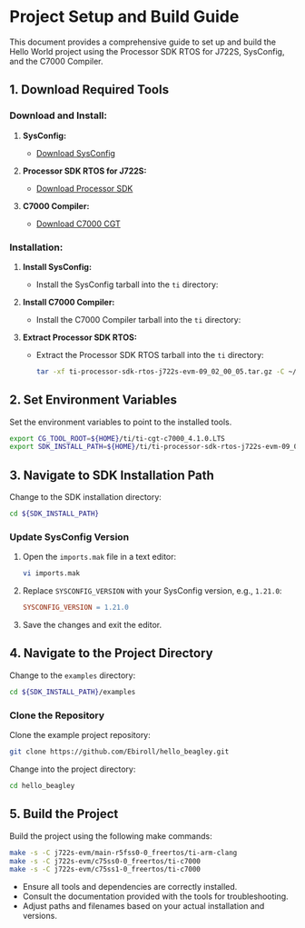 # Project Setup and Build Guide

This document provides a comprehensive guide to set up and build the Hello World project using the Processor SDK RTOS for J722S, SysConfig, and the C7000 Compiler.


## 1. Download Required Tools

### Download and Install:

1. **SysConfig:**
   - [Download SysConfig](https://www.ti.com/tool/download/SYSCONFIG)

2. **Processor SDK RTOS for J722S:**
   - [Download Processor SDK](https://www.ti.com/tool/PROCESSOR-SDK-J722S)

3. **C7000 Compiler:**
   - [Download C7000 CGT](https://www.ti.com/tool/C7000-CGT)

### Installation:

1. **Install SysConfig:**
   - Install the SysConfig tarball into the `ti` directory:

2. **Install C7000 Compiler:**
   - Install the C7000 Compiler tarball into the `ti` directory:

3. **Extract Processor SDK RTOS:**
   - Extract the Processor SDK RTOS tarball into the `ti` directory:

     ```sh
     tar -xf ti-processor-sdk-rtos-j722s-evm-09_02_00_05.tar.gz -C ~/ti
     ```

## 2. Set Environment Variables

Set the environment variables to point to the installed tools.
```sh
export CG_TOOL_ROOT=${HOME}/ti/ti-cgt-c7000_4.1.0.LTS
export SDK_INSTALL_PATH=${HOME}/ti/ti-processor-sdk-rtos-j722s-evm-09_02_00_05/mcu_plus_sdk_j722s_09_02_00_59
```


## 3. Navigate to SDK Installation Path

Change to the SDK installation directory:

```sh
cd ${SDK_INSTALL_PATH}
```

### Update SysConfig Version

1. Open the `imports.mak` file in a text editor:

   ```sh
   vi imports.mak
   ```

2. Replace `SYSCONFIG_VERSION` with your SysConfig version, e.g., `1.21.0`:

   ```makefile
   SYSCONFIG_VERSION = 1.21.0
   ```

3. Save the changes and exit the editor.

## 4. Navigate to the Project Directory

Change to the `examples` directory:

```sh
cd ${SDK_INSTALL_PATH}/examples
```

### Clone the Repository

Clone the example project repository:

```sh
git clone https://github.com/Ebiroll/hello_beagley.git
```

Change into the project directory:

```sh
cd hello_beagley
```

## 5. Build the Project

Build the project using the following make commands:

```sh
make -s -C j722s-evm/main-r5fss0-0_freertos/ti-arm-clang
make -s -C j722s-evm/c75ss0-0_freertos/ti-c7000
make -s -C j722s-evm/c75ss1-0_freertos/ti-c7000
```

- Ensure all tools and dependencies are correctly installed.
- Consult the documentation provided with the tools for troubleshooting.
- Adjust paths and filenames based on your actual installation and versions.

